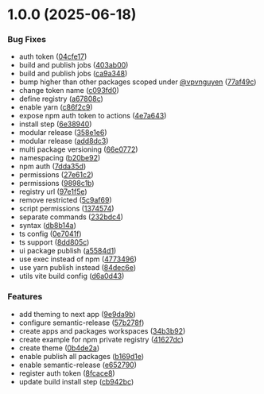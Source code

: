 # 1.0.0 (2025-06-18)


### Bug Fixes

* auth token ([04cfe17](https://github.com/vpvnguyen/yarn-workspace-reference/commit/04cfe176319466636f8617e3bd8d6e9bbcd141d9))
* build and publish jobs ([403ab00](https://github.com/vpvnguyen/yarn-workspace-reference/commit/403ab0020d94407b2530253cc6d8229fb61121b1))
* build and publish jobs ([ca9a348](https://github.com/vpvnguyen/yarn-workspace-reference/commit/ca9a348427109c7e9b155942fd01d365908ee444))
* bump higher than other packages scoped under [@vpvnguyen](https://github.com/vpvnguyen) ([77af49c](https://github.com/vpvnguyen/yarn-workspace-reference/commit/77af49cf1dd0eaaa24faf85a8452ee75a40b3e64))
* change token name ([c093fd0](https://github.com/vpvnguyen/yarn-workspace-reference/commit/c093fd0736a314fffffc0d304aa2744825377368))
* define registry ([a67808c](https://github.com/vpvnguyen/yarn-workspace-reference/commit/a67808cf9348def69a87f62b25f353d8b5e72073))
* enable yarn ([c86f2c9](https://github.com/vpvnguyen/yarn-workspace-reference/commit/c86f2c954c6d6c1d198fcf071bb3a212b1082f6a))
* expose npm auth token to actions ([4e7a643](https://github.com/vpvnguyen/yarn-workspace-reference/commit/4e7a643b46985b9aa70230a2e78a39e121a06d42))
* install step ([6e38940](https://github.com/vpvnguyen/yarn-workspace-reference/commit/6e38940ec377a26943ae31a8b1a07d12c0dcf5b6))
* modular release ([358e1e6](https://github.com/vpvnguyen/yarn-workspace-reference/commit/358e1e63d179d39810d3d4ebd197e3d445fb229c))
* modular release ([add8dc3](https://github.com/vpvnguyen/yarn-workspace-reference/commit/add8dc3ae1b103153676b8cf7210be46f9e43652))
* multi package versioning ([66e0772](https://github.com/vpvnguyen/yarn-workspace-reference/commit/66e0772183f4c383644cee343f84b850b9569210))
* namespacing ([b20be92](https://github.com/vpvnguyen/yarn-workspace-reference/commit/b20be9201a7a70c665554d11554a24058345637f))
* npm auth ([7dda35d](https://github.com/vpvnguyen/yarn-workspace-reference/commit/7dda35d3f3378f02d75527d0e3bfd1c952ea8dd6))
* permissions ([27e61c2](https://github.com/vpvnguyen/yarn-workspace-reference/commit/27e61c2b568bf75c4c58f3f3034d2ed3c020d039))
* permissions ([9898c1b](https://github.com/vpvnguyen/yarn-workspace-reference/commit/9898c1b6e3a235556e5fcad5acfcd8b279e54a8a))
* registry url ([97e1f5e](https://github.com/vpvnguyen/yarn-workspace-reference/commit/97e1f5e07eacac8842ef5271bccd7455355f36ac))
* remove restricted ([5c9af69](https://github.com/vpvnguyen/yarn-workspace-reference/commit/5c9af696a462ee669713991ce815fdc48209ae5b))
* script permissions ([1374574](https://github.com/vpvnguyen/yarn-workspace-reference/commit/13745742dd8dd48d2372ed89e9e2a6d732e57466))
* separate commands ([232bdc4](https://github.com/vpvnguyen/yarn-workspace-reference/commit/232bdc46f2560d3c51f46846161e7e559aa7e85c))
* syntax ([db8b14a](https://github.com/vpvnguyen/yarn-workspace-reference/commit/db8b14a01dfd91a7a110945893b1a451e46987f6))
* ts config ([0e7041f](https://github.com/vpvnguyen/yarn-workspace-reference/commit/0e7041f75c27198a17917cb40c32b740a2ee5cb9))
* ts support ([8dd805c](https://github.com/vpvnguyen/yarn-workspace-reference/commit/8dd805c3275fd519ff3e4cc6e45fd8a9140d694d))
* ui package publish ([a5584d1](https://github.com/vpvnguyen/yarn-workspace-reference/commit/a5584d10669cda033bdbe21f04af78e95534c628))
* use exec instead of npm ([4773496](https://github.com/vpvnguyen/yarn-workspace-reference/commit/477349685d61a0388e88556be21cfe62a648de93))
* use yarn publish instead ([84dec6e](https://github.com/vpvnguyen/yarn-workspace-reference/commit/84dec6e0813a1def852faf1a57ffacaf4dbebfdd))
* utils vite build config ([d6a0d43](https://github.com/vpvnguyen/yarn-workspace-reference/commit/d6a0d4397359cf37846cace990762ed9b0910b15))


### Features

* add theming to next app ([9e9da9b](https://github.com/vpvnguyen/yarn-workspace-reference/commit/9e9da9bbb158c313634b7f1b817984f79a0e8849))
* configure semantic-release ([57b278f](https://github.com/vpvnguyen/yarn-workspace-reference/commit/57b278f4a6313a576a01358def96388392b1e65a))
* create apps and packages workspaces ([34b3b92](https://github.com/vpvnguyen/yarn-workspace-reference/commit/34b3b92a3dae522e57176a3f9fa212cd1c12eebb))
* create example for npm private registry ([41627dc](https://github.com/vpvnguyen/yarn-workspace-reference/commit/41627dc7ba06319e7ba348fffcafb8eda5054ad5))
* create theme ([0b4de2a](https://github.com/vpvnguyen/yarn-workspace-reference/commit/0b4de2ad678a9a47a6991e3b50443a13fd4a9c99))
* enable publish all packages ([b169d1e](https://github.com/vpvnguyen/yarn-workspace-reference/commit/b169d1e0848ebb5380bf7252f8edbfaafeb25669))
* enable semantic-release ([e652790](https://github.com/vpvnguyen/yarn-workspace-reference/commit/e6527907d60a2858e517275cea33d4cc3158d08e))
* register auth token ([8fcace8](https://github.com/vpvnguyen/yarn-workspace-reference/commit/8fcace85e6d9153316e726a01bf8de59d9fb83c0))
* update build install step ([cb942bc](https://github.com/vpvnguyen/yarn-workspace-reference/commit/cb942bc12bf574a9e063a899b45aba5672316837))
